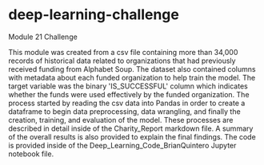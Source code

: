 # deep-learning-challenge
Module 21 Challenge

This module was created from a csv file containing more than 34,000 records of historical data related to organizations that had previously received funding from Alphabet Soup. The dataset also contained columns with metadata about each funded organization to help train the model. The target variable was the binary 'IS_SUCCESSFUL' column which indicates whether the funds were used effectively by the funded organization. The process started by reading the csv data into Pandas in order to create a dataframe to begin data preprocessing, data wrangling, and finally the creation, training, and evaluation of the model. These processes are described in detail inside of the Charity_Report markdown file. A summary of the overall results is also provided to explain the final findings. The code is provided inside of the Deep_Learning_Code_BrianQuintero Jupyter notebook file.